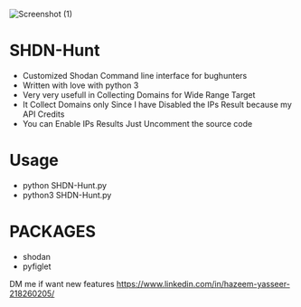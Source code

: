


![Screenshot (1)](https://user-images.githubusercontent.com/51271019/150514162-305c175a-4cc6-4d96-bc14-1c9c98b586bc.png)



# SHDN-Hunt
* Customized Shodan Command line interface for bughunters 
* Written with love with python 3
* Very very usefull in Collecting Domains for Wide Range Target
* It Collect Domains only Since I have Disabled the IPs Result because my API Credits
* You can Enable IPs Results Just Uncomment the source code  

# Usage
* python SHDN-Hunt.py
* python3 SHDN-Hunt.py

# PACKAGES
* shodan
* pyfiglet

DM me if want new features
https://www.linkedin.com/in/hazeem-yasseer-218260205/







